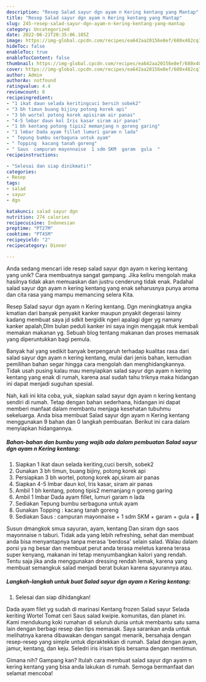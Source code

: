 ```yaml
---
description: "Resep Salad sayur dgn ayam n Kering kentang yang Mantap"
title: "Resep Salad sayur dgn ayam n Kering kentang yang Mantap"
slug: 245-resep-salad-sayur-dgn-ayam-n-kering-kentang-yang-mantap
category: Uncategorized
date: 2022-06-21T20:35:06.105Z
image: https://img-global.cpcdn.com/recipes/ea642aa20156e8ef/680x482cq70/salad-sayur-dgn-ayam-n-kering-kentang-foto-resep-utama.jpg
hideToc: false
enableToc: true
enableTocContent: false
thumbnail: https://img-global.cpcdn.com/recipes/ea642aa20156e8ef/680x482cq70/salad-sayur-dgn-ayam-n-kering-kentang-foto-resep-utama.jpg
cover: https://img-global.cpcdn.com/recipes/ea642aa20156e8ef/680x482cq70/salad-sayur-dgn-ayam-n-kering-kentang-foto-resep-utama.jpg
author: Admin
authorAv: notfound
ratingvalue: 4.4
reviewcount: 8
recipeingredient:
- "1 ikat daun selada keritingcuci bersih sobek2"
- "3 bh timun buang bijiny potong korek api"
- "3 bh wortel potong korek apisiram air panas"
- "4-5 lmbar daun kol Iris kasar siram air panas"
- "1 bh kentang potong tipis2 memanjang n goreng garing"
- "1 lmbar Dada ayam fillet lumuri garam n lada"
- " Tepung bumbu serbaguna untuk ayam"
- " Topping  kacang tanah goreng"
- " Saus  campuran mayonnaise  1 sdm SKM  garam  gula  "
recipeinstructions:

- "Selesai dan siap dinikmati!"
categories:
- Resep
tags:
- salad
- sayur
- dgn

katakunci: salad sayur dgn 
nutrition: 274 calories
recipecuisine: Indonesian
preptime: "PT27M"
cooktime: "PT45M"
recipeyield: "2"
recipecategory: Dinner

---
```





Anda sedang mencari ide resep salad sayur dgn ayam n kering kentang yang unik? Cara membuatnya sangat gampang. Jika keliru mengolah maka hasilnya tidak akan memuaskan dan justru cenderung tidak enak. Padahal salad sayur dgn ayam n kering kentang yang enak seharusnya punya aroma dan cita rasa yang mampu memancing selera Kita.





Resep Salad sayur dgn ayam n Kering kentang. Dgn meningkatnya angka kmatian dari banyak penyakit kanker maupun pnyakit degerasi lainny kadang membuat saya jd sdkit bergidik ngeri apalagi dger yg namany kanker apalah,Dlm bulan peduli kanker ini saya ingin mengajak ntuk kembali memakan makanan yg. Sebuah blog tentang makanan dan proses memasak yang diperuntukkan bagi pemula.

Banyak hal yang sedikit banyak berpengaruh terhadap kualitas rasa dari salad sayur dgn ayam n kering kentang, mulai dari jenis bahan, kemudian pemilihan bahan segar hingga cara mengolah dan menghidangkannya. Tidak usah pusing kalau mau menyiapkan salad sayur dgn ayam n kering kentang yang enak di rumah, karena asal sudah tahu triknya maka hidangan ini dapat menjadi suguhan spesial.






Nah, kali ini kita coba, yuk, siapkan salad sayur dgn ayam n kering kentang sendiri di rumah. Tetap dengan bahan sederhana, hidangan ini dapat memberi manfaat dalam membantu menjaga kesehatan tubuhmu sekeluarga. Anda bisa membuat Salad sayur dgn ayam n Kering kentang menggunakan 9 bahan dan 0 langkah pembuatan. Berikut ini cara dalam menyiapkan hidangannya.

<!--inarticleads1-->

##### Bahan-bahan dan bumbu yang wajib ada dalam pembuatan Salad sayur dgn ayam n Kering kentang:

1. Siapkan 1 ikat daun selada keriting,cuci bersih, sobek2
1. Gunakan 3 bh timun, buang bijiny, potong korek api
1. Persiapkan 3 bh wortel, potong korek api,siram air panas
1. Siapkan 4-5 lmbar daun kol, Iris kasar, siram air panas
1. Ambil 1 bh kentang, potong tipis2 memanjang n goreng garing
1. Ambil 1 lmbar Dada ayam fillet, lumuri garam n lada
1. Sediakan  Tepung bumbu serbaguna untuk ayam
1. Gunakan  Topping : kacang tanah goreng
1. Sediakan  Saus : campuran mayonnaise + 1 sdm SKM + garam + gula + 🍋


Susun dmangkok smua sayuran, ayam, kentang Dan siram dgn saos mayonnaise n taburi. Tidak ada yang lebih refreshing, sehat dan membuat anda bisa menyantapnya tanpa merasa &#39;berdosa&#39; selain salad. Walau dalam porsi ya ng besar dan membuat perut anda terasa meletus karena terasa super kenyang, makanan ini tetap menyumbangkan kalori yang rendah. Tentu saja jika anda menggunakan dressing rendah lemak, karena yang membuat semangkuk salad menjadi berat bukan karena sayurannya atau. 

<!--inarticleads2-->

##### Langkah-langkah untuk buat Salad sayur dgn ayam n Kering kentang:


1. Selesai dan siap dihidangkan!

Dada ayam filet yg sudah di marinasi Kentang frozen Salad sayur Selada keriting Wortel Tomat ceri Saus salad kwipie. komunitas, dan planet ini. Kami mendukung koki rumahan di seluruh dunia untuk membantu satu sama lain dengan berbagi resep dan tips memasak. Saya sarankan anda untuk melihatnya karena dibawakan dengan sangat menarik, bersahaja dengan resep-resep yang simple untuk dipraktekkan di rumah. Salad dengan ayam, jamur, kentang, dan keju. Seledri iris irisan tipis bersama dengan mentimun. 

Gimana nih? Gampang kan? Itulah cara membuat salad sayur dgn ayam n kering kentang yang bisa anda lakukan di rumah. Semoga bermanfaat dan selamat mencoba!
